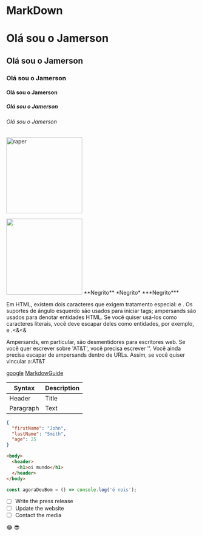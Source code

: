 # MarkDown

# Olá sou o Jamerson <!-- <h1> -->

## Olá sou o Jamerson <!-- <h2> -->

### Olá sou o Jamerson <!-- <h3> -->

#### Olá sou o Jamerson <!-- <h4> -->

##### Olá sou o Jamerson <!-- <h5> -->

###### Olá sou o Jamerson <!-- <h6> -->

<!-- No markdown as imagens não podem ser redimensionadas diretamente e nem com css inline, terá que usar a tag style para estiliza-la conforme seu gosto-->
<style>
  img {
    width:200px;
    }
</style>
<!-- A tag style deve ser usada antes do elemento a ser estilizado -->
<!-- com Markdown -->

![raper](https://i.pinimg.com/originals/9b/03/49/9b034902e0f4527932f5c15625203a3b.jpg)

<!-- em html -->
<img src="https://i.pinimg.com/originals/9b/03/49/9b034902e0f4527932f5c15625203a3b.jpg"/>

<!-- para texto é digitar livremente não de nenhum caracter especial -->
<!-- negrito -->**Negrito**
<!-- italico -->*Negrito*
<!-- negrito italico -->***Negrito***

Em HTML, existem dois caracteres que exigem tratamento especial: e . Os suportes de ângulo esquerdo são usados para iniciar tags; ampersands são usados para denotar entidades HTML. Se você quiser usá-los como caracteres literais, você deve escapar deles como entidades, por exemplo, e .<&&lt;&amp;

<!-- deixe um linha vazias entre os textos para mudar o paragrafo -->

Ampersands, em particular, são desmentidores para escritores web. Se você quer escrever sobre 'AT&T', você precisa escrever ''. Você ainda precisa escapar de ampersands dentro de URLs. Assim, se você quiser vincular a:AT&amp;T

<!-- links -->

[google](https://www.google.com)
[MarkdowGuide](https://www.markdownguide.org)

<!-- tablelas -->

| Syntax    | Description |
| --------- | ----------- |
| Header    | Title       |
| Paragraph | Text        |

<!-- Blocos de codigos -->

```json
{
  "firstName": "John",
  "lastName": "Smith",
  "age": 25
}
```

```html
<body>
  <header>
    <h1>oi mundo</h1>
  </header>
</body>
```

```js
const agoraDeuBom = () => console.log('é nois');
```

<!-- listas de tarefas ou seleçao -->

- [ ] Write the press release
- [ ] Update the website
- [ ] Contact the media

<!-- Emoji pode pesquisar no proprio discord -->

:joy:
:sunglasses:

